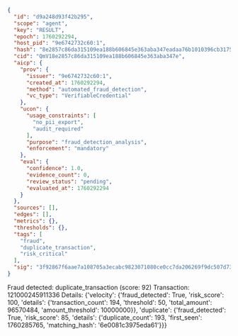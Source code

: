 ```json
{
  "id": "d9a248d93f42b295",
  "scope": "agent",
  "key": "RESULT",
  "epoch": 1760292294,
  "host_pid": "9e6742732c60:1",
  "hash": "8e2857c86da315109ea188b606845e363aba347eadaa76b1010396cb3175cd5d",
  "cid": "QmV18e2857c86da315109ea188b606845e363aba347e",
  "aicp": {
    "prov": {
      "issuer": "9e6742732c60:1",
      "created_at": 1760292294,
      "method": "automated_fraud_detection",
      "vc_type": "VerifiableCredential"
    },
    "ucon": {
      "usage_constraints": [
        "no_pii_export",
        "audit_required"
      ],
      "purpose": "fraud_detection_analysis",
      "enforcement": "mandatory"
    },
    "eval": {
      "confidence": 1.0,
      "evidence_count": 0,
      "review_status": "pending",
      "evaluated_at": 1760292294
    }
  },
  "sources": [],
  "edges": [],
  "metrics": {},
  "thresholds": {},
  "tags": [
    "fraud",
    "duplicate_transaction",
    "risk_critical"
  ],
  "sig": "3f92867f6aae7a108705a3ecabc9823071080ce0cc7da206269f9dc507d738f5"
}
```

Fraud detected: duplicate_transaction (score: 92)
Transaction: 121000245911336
Details: {'velocity': {'fraud_detected': True, 'risk_score': 100, 'details': {'transaction_count': 194, 'threshold': 50, 'total_amount': 96570484, 'amount_threshold': 10000000}}, 'duplicate': {'fraud_detected': True, 'risk_score': 85, 'details': {'duplicate_count': 193, 'first_seen': 1760285765, 'matching_hash': '6e0081c3975eda61'}}}